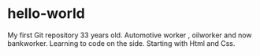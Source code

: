 # hello-world
My first Git repository
33 years old. Automotive worker , oilworker and now bankworker. Learning to code on the side. Starting with Html and Css.
